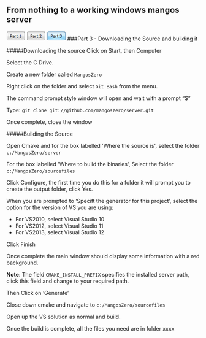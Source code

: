 From nothing to a working windows mangos server
---
[![](/images/page1.gif)](page1.md)
[![](/images/page2.gif)](page2.md)
[![](/images/page3sel.gif)](page3.md)
###Part 3 - Downloading the Source and building it

#####Downloading the source
Click on Start, then Computer

Select the C Drive.

Create a new folder called `MangosZero`

Right click on the folder and select `Git Bash` from the menu.

The command prompt style window will open and wait with a prompt “$”

Type: `git clone git://github.com/mangoszero/server.git`

Once complete, close the window

#####Building the Source

Open Cmake and for the box labelled 'Where the source is', select the folder `c:/MangosZero/server`

For the box labelled 'Where to build the binaries', Select the folder `c:/MangosZero/sourcefiles`

Click Configure, the first time you do this for a folder it will prompt you to create the output folder, click Yes.

When you are prompted to ‘Specift the generator for this project’, select the option  for the version of VS you are using:

- For VS2010, select Visual Studio 10
- For VS2012, select Visual Studio 11
- For VS2013, select Visual Studio 12

Click Finish

Once complete the main window should display some information with a red background.

**Note**: The field `CMAKE_INSTALL_PREFIX` specifies the installed server path, click this field and change to your required path.

Then Click on ‘Generate’

Close down cmake and navigate to `c:/MangosZero/sourcefiles`

Open up the VS solution as normal and build.

Once the build is complete, all the files you need are in folder xxxx


